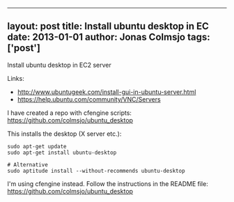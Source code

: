 
---
layout: post
title: Install ubuntu desktop in EC
date: 2013-01-01
author: Jonas Colmsjo
tags: ['post']
---

Install ubuntu desktop in EC2 server





Links:

 * http://www.ubuntugeek.com/install-gui-in-ubuntu-server.html
 * https://help.ubuntu.com/community/VNC/Servers
 
 
I have created a repo with cfengine scripts: https://github.com/colmsjo/ubuntu_desktop 
 
This installs the desktop (X server etc.):

```
sudo apt-get update
sudo apt-get install ubuntu-desktop

# Alternative
sudo aptitude install --without-recommends ubuntu-desktop  
```


I'm using cfengine instead. Follow the instructions in the README file: https://github.com/colmsjo/ubuntu_desktop


 